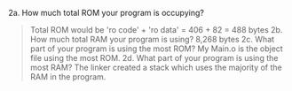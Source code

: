 2a. How much total ROM your program is occupying?
> Total ROM would be 'ro code' + 'ro data' = 406 + 82 = 488 bytes
2b. How much total RAM your program is using?
> 8,268 bytes
2c. What part of your program is using the most ROM?
> My Main.o is the object file using the most ROM.
2d. What part of your program is using the most RAM?
> The linker created a stack which uses the majority of the RAM in the program.  

